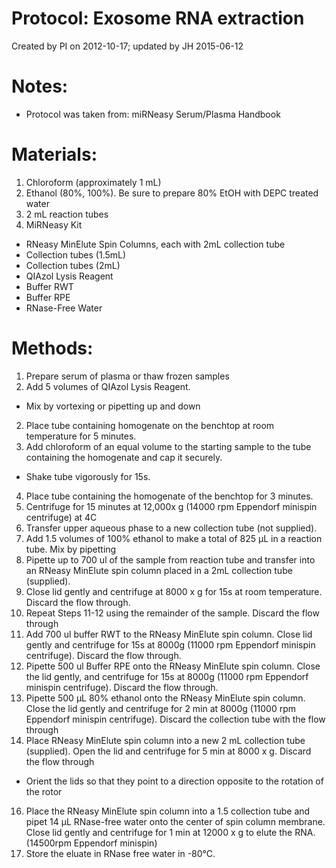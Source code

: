 Protocol: Exosome RNA extraction
=================================
Created by PI on 2012-10-17; updated by JH 2015-06-12

# Notes:
-	Protocol was taken from: miRNeasy Serum/Plasma Handbook 

# Materials: 
1.	Chloroform (approximately 1 mL)
2.	Ethanol (80%, 100%). Be sure to prepare 80% EtOH with DEPC treated water
3.	2 mL reaction tubes 
4.	MiRNeasy Kit
   - RNeasy MinElute Spin Columns, each with 2mL collection tube   
   - Collection tubes (1.5mL)
   - Collection tubes (2mL)
   - QIAzol Lysis Reagent
   - Buffer RWT
   - Buffer RPE
   - RNase-Free Water

# Methods: 
1.	Prepare serum of plasma or thaw frozen samples
2.	Add 5 volumes of QIAzol Lysis Reagent.
   - Mix by vortexing or pipetting up and down
2.	Place tube containing homogenate on the benchtop at room temperature for 5 minutes.
3.	Add chloroform of an equal volume to the starting sample to the tube containing the homogenate and cap it securely.
   - Shake tube vigorously for 15s.
4. Place tube containing the homogenate of the benchtop for 3 minutes. 
5. Centrifuge for 15 minutes at 12,000x g (14000 rpm Eppendorf minispin centrifuge) at 4C
6. Transfer upper aqueous phase to a new collection tube (not supplied). 
7. Add 1.5 volumes of 100% ethanol to make a total of 825 µL in a reaction tube. Mix by pipetting
9. Pipette up to 700 ul of the sample from reaction tube and transfer into an RNeasy MinElute spin column placed in a 2mL collection tube (supplied). 
10. Close lid gently and centrifuge at 8000 x g for 15s at room temperature. Discard the flow through.
11. Repeat Steps 11-12 using the remainder of the sample. Discard the flow through
12. Add 700 ul buffer RWT to the RNeasy MinElute spin column. Close lid gently and centrifuge for 15s at 8000g (11000 rpm Eppendorf minispin centrifuge). Discard the flow through.
13. Pipette 500 ul Buffer RPE onto the RNeasy MinElute spin column. Close the lid gently, and centrifuge for 15s at 8000g (11000 rpm Eppendorf minispin centrifuge). Discard the flow through.
14. Pipette 500 µL 80% ethanol onto the RNeasy MinElute spin column. Close the lid gently and centrifuge for 2 min at 8000g (11000 rpm Eppendorf minispin centrifuge). Discard the collection tube with the flow through
15. Place RNeasy MinElute spin column into a new 2 mL collection tube (supplied). Open the lid and centrifuge for 5 min at 8000 x g. Discard the flow through
   - Orient the lids so that they point to a direction opposite to the rotation of the rotor
16. Place the RNeasy MinElute spin column into a 1.5 collection tube and pipet 14 µL RNase-free water onto the center of spin column membrane. Close lid gently and centrifuge for 1 min at 12000 x g to elute the RNA. (14500rpm Eppendorf minispin) 
17. Store the eluate in RNase free water in -80°C.
